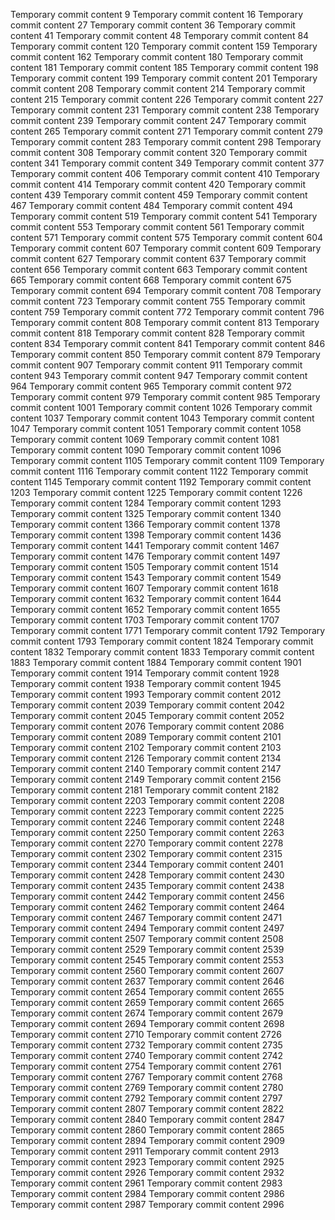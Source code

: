 Temporary commit content 9
Temporary commit content 16
Temporary commit content 27
Temporary commit content 36
Temporary commit content 41
Temporary commit content 48
Temporary commit content 84
Temporary commit content 120
Temporary commit content 159
Temporary commit content 162
Temporary commit content 180
Temporary commit content 181
Temporary commit content 185
Temporary commit content 198
Temporary commit content 199
Temporary commit content 201
Temporary commit content 208
Temporary commit content 214
Temporary commit content 215
Temporary commit content 226
Temporary commit content 227
Temporary commit content 231
Temporary commit content 238
Temporary commit content 239
Temporary commit content 247
Temporary commit content 265
Temporary commit content 271
Temporary commit content 279
Temporary commit content 283
Temporary commit content 298
Temporary commit content 308
Temporary commit content 320
Temporary commit content 341
Temporary commit content 349
Temporary commit content 377
Temporary commit content 406
Temporary commit content 410
Temporary commit content 414
Temporary commit content 420
Temporary commit content 439
Temporary commit content 459
Temporary commit content 467
Temporary commit content 484
Temporary commit content 494
Temporary commit content 519
Temporary commit content 541
Temporary commit content 553
Temporary commit content 561
Temporary commit content 571
Temporary commit content 575
Temporary commit content 604
Temporary commit content 607
Temporary commit content 609
Temporary commit content 627
Temporary commit content 637
Temporary commit content 656
Temporary commit content 663
Temporary commit content 665
Temporary commit content 668
Temporary commit content 675
Temporary commit content 694
Temporary commit content 708
Temporary commit content 723
Temporary commit content 755
Temporary commit content 759
Temporary commit content 772
Temporary commit content 796
Temporary commit content 808
Temporary commit content 813
Temporary commit content 818
Temporary commit content 828
Temporary commit content 834
Temporary commit content 841
Temporary commit content 846
Temporary commit content 850
Temporary commit content 879
Temporary commit content 907
Temporary commit content 911
Temporary commit content 943
Temporary commit content 947
Temporary commit content 964
Temporary commit content 965
Temporary commit content 972
Temporary commit content 979
Temporary commit content 985
Temporary commit content 1001
Temporary commit content 1026
Temporary commit content 1037
Temporary commit content 1043
Temporary commit content 1047
Temporary commit content 1051
Temporary commit content 1058
Temporary commit content 1069
Temporary commit content 1081
Temporary commit content 1090
Temporary commit content 1096
Temporary commit content 1105
Temporary commit content 1109
Temporary commit content 1116
Temporary commit content 1122
Temporary commit content 1145
Temporary commit content 1192
Temporary commit content 1203
Temporary commit content 1225
Temporary commit content 1226
Temporary commit content 1284
Temporary commit content 1293
Temporary commit content 1325
Temporary commit content 1340
Temporary commit content 1366
Temporary commit content 1378
Temporary commit content 1398
Temporary commit content 1436
Temporary commit content 1441
Temporary commit content 1467
Temporary commit content 1476
Temporary commit content 1497
Temporary commit content 1505
Temporary commit content 1514
Temporary commit content 1543
Temporary commit content 1549
Temporary commit content 1607
Temporary commit content 1618
Temporary commit content 1632
Temporary commit content 1644
Temporary commit content 1652
Temporary commit content 1655
Temporary commit content 1703
Temporary commit content 1707
Temporary commit content 1771
Temporary commit content 1792
Temporary commit content 1793
Temporary commit content 1824
Temporary commit content 1832
Temporary commit content 1833
Temporary commit content 1883
Temporary commit content 1884
Temporary commit content 1901
Temporary commit content 1914
Temporary commit content 1928
Temporary commit content 1938
Temporary commit content 1945
Temporary commit content 1993
Temporary commit content 2012
Temporary commit content 2039
Temporary commit content 2042
Temporary commit content 2045
Temporary commit content 2052
Temporary commit content 2076
Temporary commit content 2086
Temporary commit content 2089
Temporary commit content 2101
Temporary commit content 2102
Temporary commit content 2103
Temporary commit content 2126
Temporary commit content 2134
Temporary commit content 2140
Temporary commit content 2147
Temporary commit content 2149
Temporary commit content 2156
Temporary commit content 2181
Temporary commit content 2182
Temporary commit content 2203
Temporary commit content 2208
Temporary commit content 2223
Temporary commit content 2225
Temporary commit content 2246
Temporary commit content 2248
Temporary commit content 2250
Temporary commit content 2263
Temporary commit content 2270
Temporary commit content 2278
Temporary commit content 2302
Temporary commit content 2315
Temporary commit content 2344
Temporary commit content 2401
Temporary commit content 2428
Temporary commit content 2430
Temporary commit content 2435
Temporary commit content 2438
Temporary commit content 2442
Temporary commit content 2456
Temporary commit content 2462
Temporary commit content 2464
Temporary commit content 2467
Temporary commit content 2471
Temporary commit content 2494
Temporary commit content 2497
Temporary commit content 2507
Temporary commit content 2508
Temporary commit content 2529
Temporary commit content 2539
Temporary commit content 2545
Temporary commit content 2553
Temporary commit content 2560
Temporary commit content 2607
Temporary commit content 2637
Temporary commit content 2646
Temporary commit content 2654
Temporary commit content 2655
Temporary commit content 2659
Temporary commit content 2665
Temporary commit content 2674
Temporary commit content 2679
Temporary commit content 2694
Temporary commit content 2698
Temporary commit content 2710
Temporary commit content 2726
Temporary commit content 2732
Temporary commit content 2735
Temporary commit content 2740
Temporary commit content 2742
Temporary commit content 2754
Temporary commit content 2761
Temporary commit content 2767
Temporary commit content 2768
Temporary commit content 2769
Temporary commit content 2780
Temporary commit content 2792
Temporary commit content 2797
Temporary commit content 2807
Temporary commit content 2822
Temporary commit content 2840
Temporary commit content 2847
Temporary commit content 2860
Temporary commit content 2865
Temporary commit content 2894
Temporary commit content 2909
Temporary commit content 2911
Temporary commit content 2913
Temporary commit content 2923
Temporary commit content 2925
Temporary commit content 2926
Temporary commit content 2932
Temporary commit content 2961
Temporary commit content 2983
Temporary commit content 2984
Temporary commit content 2986
Temporary commit content 2987
Temporary commit content 2996
